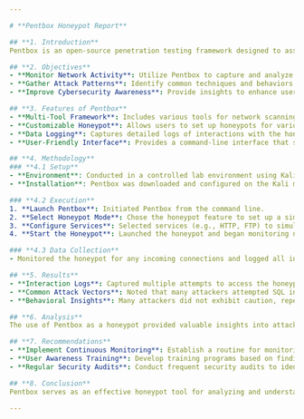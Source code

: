```yaml
---

# **Pentbox Honeypot Report**

## **1. Introduction**
Pentbox is an open-source penetration testing framework designed to assist in security assessments and honeypot setups. This report documents the usage of Pentbox as a honeypot tool, aiming to analyze potential attacks and capture malicious activities for research purposes.

## **2. Objectives**
- **Monitor Network Activity**: Utilize Pentbox to capture and analyze malicious attempts against simulated vulnerabilities.
- **Gather Attack Patterns**: Identify common techniques and behaviors employed by attackers targeting the honeypot.
- **Improve Cybersecurity Awareness**: Provide insights to enhance user education on security best practices.

## **3. Features of Pentbox**
- **Multi-Tool Framework**: Includes various tools for network scanning, password cracking, and vulnerability assessment.
- **Customizable Honeypot**: Allows users to set up honeypots for various services, including HTTP, FTP, and SSH.
- **Data Logging**: Captures detailed logs of interactions with the honeypot for later analysis.
- **User-Friendly Interface**: Provides a command-line interface that simplifies tool selection and execution.

## **4. Methodology**
### **4.1 Setup**
- **Environment**: Conducted in a controlled lab environment using Kali Linux.
- **Installation**: Pentbox was downloaded and configured on the Kali machine.

### **4.2 Execution**
1. **Launch Pentbox**: Initiated Pentbox from the command line.
2. **Select Honeypot Mode**: Chose the honeypot feature to set up a simulated environment for testing.
3. **Configure Services**: Selected services (e.g., HTTP, FTP) to simulate and set up the honeypot.
4. **Start the Honeypot**: Launched the honeypot and began monitoring network traffic for malicious attempts.

### **4.3 Data Collection**
- Monitored the honeypot for any incoming connections and logged all interactions to analyze later.

## **5. Results**
- **Interaction Logs**: Captured multiple attempts to access the honeypot, including various types of attacks.
- **Common Attack Vectors**: Noted that many attackers attempted SQL injection, brute-force login attempts, and port scanning.
- **Behavioral Insights**: Many attackers did not exhibit caution, repeatedly trying different methods despite clear signs of a honeypot setup.

## **6. Analysis**
The use of Pentbox as a honeypot provided valuable insights into attacker behavior and tactics. The data collected showed a range of common attack methods and highlighted the need for ongoing education about cybersecurity risks.

## **7. Recommendations**
- **Implement Continuous Monitoring**: Establish a routine for monitoring honeypot activity to identify and analyze emerging threats.
- **User Awareness Training**: Develop training programs based on findings to educate users on recognizing potential threats and attack vectors.
- **Regular Security Audits**: Conduct frequent security audits to identify vulnerabilities within actual environments.

## **8. Conclusion**
Pentbox serves as an effective honeypot tool for analyzing and understanding cyber threats. The insights gained from its implementation can significantly enhance cybersecurity awareness and improve organizational security measures.

---
```

